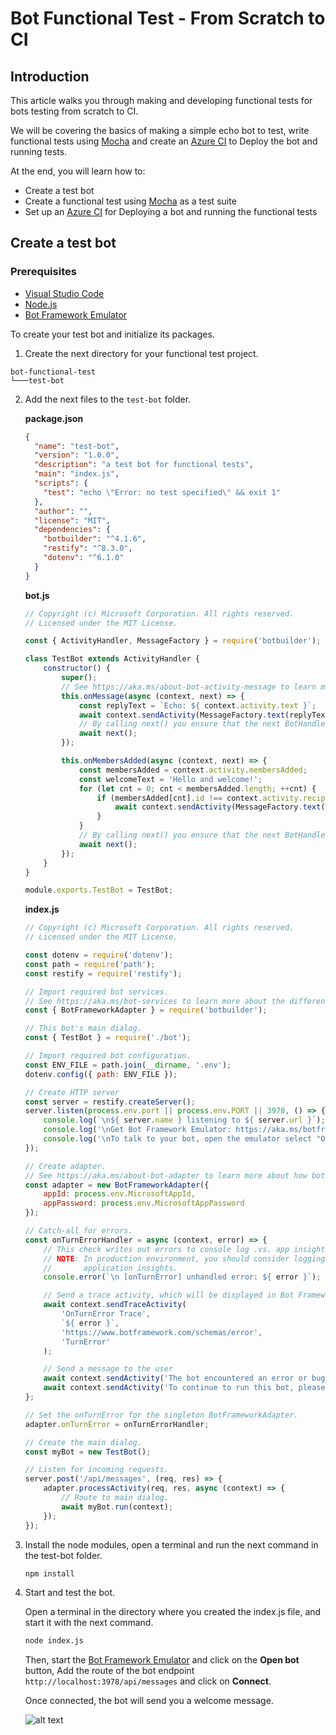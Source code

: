 # Bot Functional Test - From Scratch to CI

## Introduction

This article walks you through making and developing functional tests for bots testing from scratch to CI.

We will be covering the basics of making a simple echo bot to test, write functional tests using [Mocha](https://mochajs.org/) and create an [Azure CI](https://docs.microsoft.com/en-us/azure/devops/pipelines/get-started/what-is-azure-pipelines?view=azure-devops) to Deploy the bot and running tests.

At the end, you will learn how to:

- Create a test bot
- Create a functional test using [Mocha](https://mochajs.org/) as a test suite
- Set up an [Azure CI](https://docs.microsoft.com/en-us/azure/devops/pipelines/get-started/what-is-azure-pipelines?view=azure-devops) for Deploying a bot and running the functional tests

## Create a test bot

### Prerequisites

- [Visual Studio Code](https://www.visualstudio.com/downloads)
- [Node.js](https://nodejs.org/)
- [Bot Framework Emulator](https://aka.ms/bot-framework-emulator-readme)

To create your test bot and initialize its packages.

1.  Create the next directory for your functional test project.

   ```
   bot-functional-test
   └───test-bot
   ```

2. Add the next files to the `test-bot` folder.

   **package.json**

   ```json
   {
     "name": "test-bot",
     "version": "1.0.0",
     "description": "a test bot for functional tests",
     "main": "index.js",
     "scripts": {
       "test": "echo \"Error: no test specified\" && exit 1"
     },
     "author": "",
     "license": "MIT",
     "dependencies": {
       "botbuilder": "^4.1.6",
       "restify": "^8.3.0",
       "dotenv": "^6.1.0"
     }
   }
   ```

   **bot.js**

   ```javascript
   // Copyright (c) Microsoft Corporation. All rights reserved.
   // Licensed under the MIT License.
   
   const { ActivityHandler, MessageFactory } = require('botbuilder');
   
   class TestBot extends ActivityHandler {
       constructor() {
           super();
           // See https://aka.ms/about-bot-activity-message to learn more about the message and other activity types.
           this.onMessage(async (context, next) => {
               const replyText = `Echo: ${ context.activity.text }`;
               await context.sendActivity(MessageFactory.text(replyText, replyText));
               // By calling next() you ensure that the next BotHandler is run.
               await next();
           });
   
           this.onMembersAdded(async (context, next) => {
               const membersAdded = context.activity.membersAdded;
               const welcomeText = 'Hello and welcome!';
               for (let cnt = 0; cnt < membersAdded.length; ++cnt) {
                   if (membersAdded[cnt].id !== context.activity.recipient.id) {
                       await context.sendActivity(MessageFactory.text(welcomeText, welcomeText));
                   }
               }
               // By calling next() you ensure that the next BotHandler is run.
               await next();
           });
       }
   }
   
   module.exports.TestBot = TestBot;
   
   ```

   **index.js**

   ```javascript
   // Copyright (c) Microsoft Corporation. All rights reserved.
   // Licensed under the MIT License.
   
   const dotenv = require('dotenv');
   const path = require('path');
   const restify = require('restify');
   
   // Import required bot services.
   // See https://aka.ms/bot-services to learn more about the different parts of a bot.
   const { BotFrameworkAdapter } = require('botbuilder');
   
   // This bot's main dialog.
   const { TestBot } = require('./bot');
   
   // Import required bot configuration.
   const ENV_FILE = path.join(__dirname, '.env');
   dotenv.config({ path: ENV_FILE });
   
   // Create HTTP server
   const server = restify.createServer();
   server.listen(process.env.port || process.env.PORT || 3978, () => {
       console.log(`\n${ server.name } listening to ${ server.url }`);
       console.log('\nGet Bot Framework Emulator: https://aka.ms/botframework-emulator');
       console.log('\nTo talk to your bot, open the emulator select "Open Bot"');
   });
   
   // Create adapter.
   // See https://aka.ms/about-bot-adapter to learn more about how bots work.
   const adapter = new BotFrameworkAdapter({
       appId: process.env.MicrosoftAppId,
       appPassword: process.env.MicrosoftAppPassword
   });
   
   // Catch-all for errors.
   const onTurnErrorHandler = async (context, error) => {
       // This check writes out errors to console log .vs. app insights.
       // NOTE: In production environment, you should consider logging this to Azure
       //       application insights.
       console.error(`\n [onTurnError] unhandled error: ${ error }`);
   
       // Send a trace activity, which will be displayed in Bot Framework Emulator
       await context.sendTraceActivity(
           'OnTurnError Trace',
           `${ error }`,
           'https://www.botframework.com/schemas/error',
           'TurnError'
       );
   
       // Send a message to the user
       await context.sendActivity('The bot encountered an error or bug.');
       await context.sendActivity('To continue to run this bot, please fix the bot source code.');
   };
   
   // Set the onTurnError for the singleton BotFrameworkAdapter.
   adapter.onTurnError = onTurnErrorHandler;
   
   // Create the main dialog.
   const myBot = new TestBot();
   
   // Listen for incoming requests.
   server.post('/api/messages', (req, res) => {
       adapter.processActivity(req, res, async (context) => {
           // Route to main dialog.
           await myBot.run(context);
       });
   });
   
   ```

3. Install the node modules, open a terminal and run the next command in the test-bot folder.

   ```bash
   npm install
   ```

4. Start and test the bot.

   Open a terminal in the directory where you created the index.js file, and start it with the next command.

   ```bash
   node index.js
   ```

   Then, start the [Bot Framework Emulator](https://aka.ms/bot-framework-emulator-readme) and click on the **Open bot** button, Add the route of the bot endpoint `http://localhost:3978/api/messages` and click on **Connect**.

   Once connected, the bot will send you a welcome message.

   ![alt text](https://github.com/southworks/botbuilder-js/blob/add/deploy-bot-deploy-section/docs/media/bf-emulator-connected.png)






